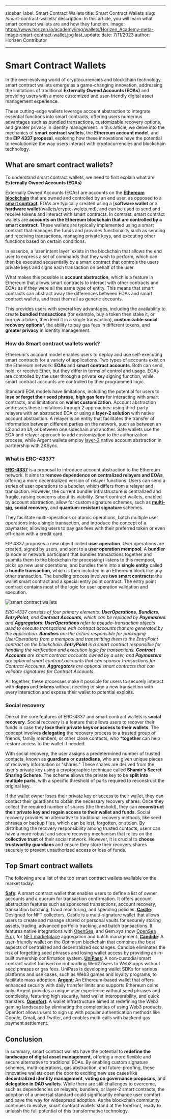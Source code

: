 ﻿---

sidebar_label: Smart Contract Wallets
title: Smart Contract Wallets
slug: /smart-contract-wallets/
description: In this article, you will learn what smart contract wallets are and how they function.
image: https://www.horizen.io/academy/img/wallets/Horizen_Academy-meta-image-smart-contract-wallet.jpg
last_update:
  date: 7/11/2023
  author: Horizen Contributor

---

# Smart Contract Wallets

In the ever-evolving world of cryptocurrencies and blockchain technology, smart contract wallets emerge as a game-changing innovation, addressing the limitations of traditional **Externally Owned Accounts (EOAs)** and providing users with a more customized and user-friendly digital asset management experience.

These cutting-edge wallets leverage account abstraction to integrate essential functions into smart contracts, offering users numerous advantages such as bundled transactions, customizable recovery options, and greater privacy in identity management. In this article, we delve into the mechanics of **smart contract wallets**, the **Ethereum account mode**l, and the **EIP 4337 proposal**, exploring how these innovations have the potential to revolutionize the way users interact with cryptocurrencies and blockchain technology.

## What are smart contract wallets?

To understand smart contract wallets, we need to first explain what are **Externally Owned Accounts (EOAs)**

Externally Owned Accounts (EOAs) are accounts on the [**Ethereum blockchain**](cryptocurrency/ethereum-glossary.md) that are owned and controlled by an end user, as opposed to a [**smart contract**](defi/smart-contracts.md). EOAs are typically created using a [**software wallet** or a **hardware wallet**(wallets/crypto-walets.md), and can be used to send and receive tokens and interact with smart contracts.
In contrast, smart contract wallets are **accounts on the Ethereum blockchain that are controlled by a smart contract**. These wallets are typically implemented using a smart contract that manages the funds and provides functionality such as sending and receiving transactions, managing [private keys](cryptography/public-key-cryptography-pkc.md), and executing other functions based on certain conditions.

In essence, a ‘user intent layer’ exists in the blockchain that allows the end user to express a set of commands that they wish to perform, which can then be executed sequentially by a smart contract that controls the users private keys and signs each transaction on behalf of the user. 

What makes this possible is **account abstraction**, which is a feature in Ethereum that allows smart contracts to interact with other contracts and EOAs as if they were all the same type of entity. This means that smart contracts can abstract away the differences between EOAs and smart contract wallets, and treat them all as generic accounts. 

This provides users with several key advantages, including the availability to create **bundled transactions** (for example, buy a token then stake it, or borrow a token, then lend it in a single transaction), **customizable social recovery options***, the ability to pay gas fees in different tokens, and **greater privacy** in identity management. 

### How do Smart contract wallets work?

Ethereum's account model enables users to deploy and use self-executing smart contracts for a variety of applications. Two types of accounts exist on the Ethereum network: **EOAs** and **smart contract accounts**. Both can send, hold, or receive Ether, but they differ in terms of control and usage. EOAs are controlled by the user through a private key signing function, while smart contract accounts are controlled by their programmed logic.

Standard EOA models have limitations, including the potential for users to **lose or forget their  seed phrase**, **high gas fees** for interacting with smart contracts, and limitations on **wallet customization**. Account abstraction addresses these limitations through 2 approaches: using third-party relayers with an abstracted EOA or using a **layer-2 solution** with native account abstraction. A relayer is an entity that facilitates the transfer of information between different parties on the network, such as between an **L2** and an **L1**, or between one sidechain and another. 
Safe wallets use the EOA and relayer approach to add customization to the authorization process, while Argent wallets employ [layer-2](scalability/layer-2.md) native account abstraction in partnership with ZKSync.

### What is ERC-4337? 


[**ERC-4337**](https://eips.ethereum.org/EIPS/eip-4337) is a proposal to introduce account abstraction to the Ethereum network. It aims to **remove dependence on centralized relayers and EOAs**, offering a more decentralized version of relayer functions. Users can send a series of user operations to a bundler, which differs from a relayer and transaction. However, the current bundler infrastructure is centralized and fragile, raising concerns about its viability.
Smart contract wallets, enabled by account abstraction, allow for custom signature schemes, such as [**multi-sig**](wallets/multisig.md), **social recovery**, and **quantum-resistant signature** schemes. 

They facilitate multi-operations or atomic operations, batch multiple user operations into a single transaction, and introduce the concept of a paymaster, allowing users to pay gas fees with their preferred token or even off-chain with a credit card.

EIP 4337 proposes a new object called **user operation**. User operations are created, signed by users, and sent to a **user operation mempool**. A **bundler** (a node or network participant that bundles transactions together and submits them to the blockchain for processing) listens to this mempool, picks up new user operations, and bundles them into a **single entity** called a **bundle transaction**, which is then included in an Ethereum block like any other transaction.
The bundling process involves **two smart contracts**: the wallet smart contract and a special entry point contract. The entry point contract contains most of the logic for user operation validation and execution.

![smart contract wallets](/img/smart-contract-wallets/ZBF_graphics_May_ERC_4337.jpg)

_ERC-4337 consists of four primary elements: **UserOperations**, **Bundlers**, **EntryPoint**, and **Contract Accounts**, which can be replaced by **Paymasters** and **Aggregators**:
**UserOperations** refer to pseudo-transaction objects used to execute transactions with contract accounts that are generated by the application. 
**Bundlers** are the actors responsible for packaging UserOperations from a mempool and transmitting them to the EntryPoint contract on the blockchain. 
**EntryPoint** is a smart contract responsible for handling the verification and execution logic for transactions. 
**Contract Accounts** are smart contract accounts owned by a user, and **Paymasters** are optional smart contract accounts that can sponsor transactions for Contract Accounts.
**Aggregators** are optional smart contracts that can validate signatures for Contract Accounts._


All together, these processes make it possible for users to securely interact with **dapps** and **tokens** without needing to sign a new transaction with every interaction and expose their wallet to potential exploits. 

### Social recovery

One of the core features of ERC-4337 and smart contract wallets is **social recovery**. 
Social recovery is a feature that allows users to recover their funds in case they **lose their private keys or access to their wallets**. The concept involves **delegating** the recovery process to a trusted group of friends, family members, or other close contacts, who ***together** can help restore access to the wallet if needed.

With social recovery, the user assigns a predetermined number of trusted contacts, known as **guardians** or **custodians**, who are given unique pieces of recovery information or "shares." These shares are derived from the user's private key using a cryptographic technique called **Shamir's Secret Sharing Scheme**. The scheme allows the private key to be **split into multiple parts**, with a specific threshold of parts required to reconstruct the original key.

If the wallet owner loses their private key or access to their wallet, they can contact their guardians to obtain the necessary recovery shares. Once they collect the required number of shares (the threshold), they can **reconstruct their private key and regain access to their wallet and funds**.
Social recovery provides an alternative to traditional recovery methods, like seed phrases or backup files, which can be lost, forgotten, or stolen. By distributing the recovery responsibility among trusted contacts, users can have a more robust and secure recovery mechanism that relies on the **collective trust** of their social network. However, it is crucial to **choose trustworthy guardians** and ensure they store their recovery shares securely to prevent unauthorized access or loss of funds.


## Top Smart contract wallets 

The following are a list of the top smart contract wallets available on the market today: 


[**Safe**](https://safe.global/): A smart contract wallet that enables users to define a list of owner accounts and a quorum for transaction confirmation. It offers account abstraction features such as sponsored transactions, account recovery, transaction batching, fraud monitoring, and spending policies.
[**Castle**](https://castle.link/): Designed for NFT collectors, Castle is a multi-signature wallet that allows users to create and manage shared or personal vaults for securely storing assets, trading, advanced portfolio tracking, and batch transactions. It features native integrations with [OpenSea](https://opensea.io/), and Gem.xyz (now [OpenSea Pro](https://pro.opensea.io/)), for [NFT marketplace](defi/nft-marketplaces.md) aggregation and batch management.
[**Candide**](https://www.candidewallet.com/): A user-friendly wallet on the Optimism blockchain that combines the best aspects of centralized and decentralized exchanges. Candide eliminates the risk of forgetting seed phrases and losing wallet access by providing an in-built ownership confirmation system.
[**UniPass**](https://unipass.id/): A non-custodial smart contract wallet focused on onboarding Web2 users to Web3 apps without seed phrases or gas fees. UniPass is developing wallet SDKs for various platforms and use cases, such as Web3 games and loyalty programs, to facilitate mass adoption.
[**Argent**](https://www.argent.xyz/): An Ethereum-based wallet that offers enhanced security with daily transfer limits and supports Ethereum coins only. Argent provides a unique user experience without seed phrases and complexity, featuring high security, hard wallet interoperability, and quick transfers.
[**Openfort**](https://www.openfort.xyz/): A wallet infrastructure aimed at redefining the Web3 gaming landscape by eliminating the complexities of using Web3 products. Openfort allows users to sign up with popular authentication methods like Google, Gmail, and Twitter, and enables multi-calls with backend gas payment settlement.


## Conclusion

In summary, smart contract wallets have the potential to **redefine the landscape of digital asset management**, offering a more flexible and secure alternative to traditional EOAs. By enabling custom signature schemes, multi-operations, gas abstraction, and future-proofing, these innovative wallets open the door to exciting new use cases like **decentralized identity management**, **voting on governance proposals**, and **delegation in DAO wallets**. While there are still challenges to overcome, such as dependencies on relayers, bundlers, or layer-2 smart contracts, the adoption of a universal standard could significantly enhance user comfort and pave the way for widespread adoption. As the blockchain community continues to evolve, smart contract wallets stand at the forefront, ready to unleash the full potential of this transformative technology.

